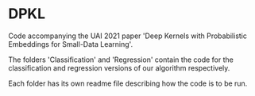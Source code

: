 # DPKL

Code accompanying the UAI 2021 paper 'Deep Kernels with Probabilistic Embeddings for Small-Data Learning'. 

The folders 'Classification' and 'Regression' contain the code for the classification and regression versions of our algorithm respectively. 

Each folder has its own readme file describing how the code is to be run. 

